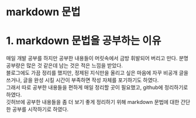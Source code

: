 markdown 문법
=============

# 1. markdown 문법을 공부하는 이유
매일 개발 공부를 하지만 공부한 내용들이 머릿속에서 금방 휘발되어 버리고 만다. 분명 공부량은 많은 것 같은데 남는 것은 적은 느낌을 받았다.   
블로그에도 가끔 정리를 했지만, 정제된 지식만을 올리고 싶은 마음에 자꾸 비공개 글을 쓰거나, 글을 완성 시킬 시간이 부족하면 작성 자체를 포기하기도 하였다.   
그래서 따로 공부한 내용들을 편하게 매일 정리할 곳이 필요했고, github에 정리하기로 하였다.   
깃허브에 공부한 내용들을 좀 더 보기 좋게 정리하기 위해 markdown 문법에 대한 간단한 공부를 시작하기로 하였다.

